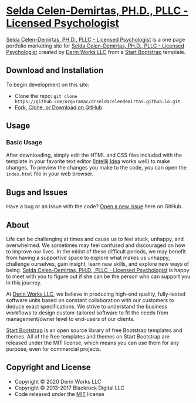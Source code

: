 # [Selda Celen-Demirtas, PH.D., PLLC - Licensed Psychologist](https://drseldacelendemirtas.derinworksllc.com)

[Selda Celen-Demirtas, PH.D., PLLC - Licensed Psychologist](https://drseldacelendemirtas.derinworksllc.com) is a 
one page portfolio marketing site for 
[Selda Celen-Demirtas, PH.D., PLLC - Licensed Psychologist](https://drseldacelendemirtas.derinworksllc.com)
created by [Derin Works LLC](https://www.derinworksllc.com) 
from a [Start Bootstrap](http://startbootstrap.com) template.

## Download and Installation

To begin development on this site:
* Clone the repo: `git clone https://github.com/ozguramac/drseldacelendemirtas.github.io.git`
* [Fork, Clone, or Download on GitHub](https://github.com/ozguramac/drseldacelendemirtas.github.io)

## Usage

### Basic Usage

After downloading, simply edit the HTML and CSS files included with the template in your favorite text editor 
([Intellij Idea](https://www.jetbrains.com/idea) works well) to make changes. To preview the changes you make to the
 code, you can open the `index.html` file in your web browser.

## Bugs and Issues

Have a bug or an issue with the code? 
[Open a new issue](https://github.com/ozguramac/drseldacelendemirtas.github.io/issues) here on GitHub.

## About

Life can be challenging at times and cause us to feel stuck, unhappy, and overwhelmed. We sometimes may feel confused and 
discouraged on how to improve our lives.  In the midst of these difficult periods, we may benefit from having a supportive 
space to explore what makes us unhappy, challenge ourselves, gain insight, learn new skills, and explore new ways of being. 
[Selda Celen-Demirtas, PH.D., PLLC - Licensed Psychologist](https://drseldacelendemirtas.derinworksllc.com) is happy
 to meet with you to figure out if she can be the person who can support you in this journey. 

At [Derin Works LLC](https://www.derinworksllc.com), we believe in producing high-end quality, fully-tested software units 
based on constant collaboration with our customers to deduce exact specifications. We strive to understand the business 
workflows to design custom-tailored software to fit the needs from management/owner level to end-users of our clients.

[Start Bootstrap](https://startbootstrap.com) is an open source library of free Bootstrap templates and themes. All of 
the free templates and themes on Start Bootstrap are released under the MIT license, which means you can use them for
 any purpose, even for commercial projects.

## Copyright and License

* Copyright &copy; 2020 Derin Works LLC
* Copyright &copy; 2013-2017 Blackrock Digital LLC
* Code released under the [MIT](./LICENSE) license
